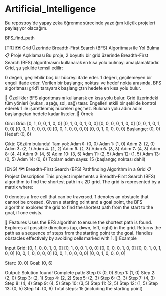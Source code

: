 # Artificial_Intelligence
Bu repostroy'de yapay zeka öğrenme sürecinde yazdığım küçük projeleri paylaşıyor olacağım.

BFS_find_path

[TR]
🗺️ Grid Üzerinde Breadth-First Search (BFS) Algoritması ile Yol Bulma
📋 Proje Açıklaması
Bu proje, 2 boyutlu bir grid üzerinde Breadth-First Search (BFS) algoritmasını kullanarak en kısa yolu bulmayı amaçlamaktadır. Grid, şu şekilde temsil edilir:

0 değeri, geçilebilir boş bir hücreyi ifade eder.
1 değeri, geçilemeyen bir engeli ifade eder.
Verilen bir başlangıç noktası ve hedef nokta arasında, BFS algoritması grid'i tarayarak başlangıçtan hedefe en kısa yolu bulur.

🚀 Özellikler
BFS algoritmasını kullanarak en kısa yolu bulur.
Grid üzerindeki tüm yönleri (yukarı, aşağı, sol, sağ) tarar.
Engelleri etkili bir şekilde kontrol ederek 1 ile işaretlenmiş hücreleri geçmez.
Bulunan yolu adım adım başlangıçtan hedefe kadar listeler.
🧩 Örnek

Girdi Grid:
[0, 1, 0, 0, 1, 0, 0]
[0, 1, 0, 0, 1, 0, 0]
[0, 0, 0, 0, 1, 0, 0]
[0, 0, 1, 0, 1, 0, 0]
[0, 0, 1, 0, 0, 0, 0]
[0, 0, 1, 0, 0, 0, 0]
[0, 0, 1, 0, 0, 0, 0]
Başlangıç: (0, 0)
Hedef: (0, 6)

Çıktı:
Çözüm bulundu!
Tam yol:
Adım 0: (0, 0)
Adım 1: (1, 0)
Adım 2: (2, 0)
Adım 3: (2, 1)
Adım 4: (2, 2)
Adım 5: (2, 3)
Adım 6: (3, 3)
Adım 7: (4, 3)
Adım 8: (4, 4)
Adım 9: (4, 5)
Adım 10: (3, 5)
Adım 11: (2, 5)
Adım 12: (1, 5)
Adım 13: (0, 5)
Adım 14: (0, 6)
Toplam adım sayısı: 15 (başlangıç noktası dahil)

[ENG]
🗺️ Breadth-First Search (BFS) Pathfinding Algorithm in a Grid
📋 Project Description
This project implements a Breadth-First Search (BFS) algorithm to find the shortest path in a 2D grid. The grid is represented by a matrix where:

0 denotes a free cell that can be traversed.
1 denotes an obstacle that cannot be crossed.
Given a starting point and a goal point, the BFS algorithm explores the grid to find the shortest path from the start to the goal, if one exists.

🚀 Features
Uses the BFS algorithm to ensure the shortest path is found.
Explores all possible directions (up, down, left, right) in the grid.
Returns the path as a sequence of steps from the starting point to the goal.
Handles obstacles effectively by avoiding cells marked with 1.
🧩 Example

Input Grid:
[0, 1, 0, 0, 1, 0, 0]
[0, 1, 0, 0, 1, 0, 0]
[0, 0, 0, 0, 1, 0, 0]
[0, 0, 1, 0, 1, 0, 0]
[0, 0, 1, 0, 0, 0, 0]
[0, 0, 1, 0, 0, 0, 0]
[0, 0, 1, 0, 0, 0, 0]

Start: (0, 0)
Goal: (0, 6)

Output:
Solution found!
Complete path:
Step 0: (0, 0)
Step 1: (1, 0)
Step 2: (2, 0)
Step 3: (2, 1)
Step 4: (2, 2)
Step 5: (2, 3)
Step 6: (3, 3)
Step 7: (4, 3)
Step 8: (4, 4)
Step 9: (4, 5)
Step 10: (3, 5)
Step 11: (2, 5)
Step 12: (1, 5)
Step 13: (0, 5)
Step 14: (0, 6)
Total steps: 15 (including the starting point)
